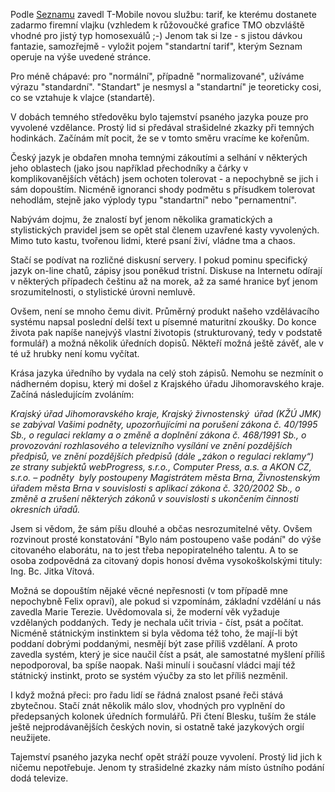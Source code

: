 <!-- dcterms:identifier = riderweblog#46 -->
<!-- dcterms:title = Chcete přejít na standartní tarif? -->
<!-- np9:categoryId = 2 -->
<!-- x4w:category = Lidé a jiná zvěř -->
<!-- np9:authorId = 1 -->
<!-- np9:authorEmail = michal.valasek@altairis.cz -->
<!-- dcterms:creator = Michal Altair Valášek -->
<!-- dcterms:created = 2003-04-20T03:28:01+02:00 -->
<!-- dcterms:date = 2003-04-20T03:28:01+02:00 -->

Podle [Seznamu](http://sms.seznam.cz/operatori.html) zavedl T-Mobile novou službu: tarif, ke kterému dostanete zadarmo firemní vlajku (vzhledem k růžovoučké grafice TMO obzvláště vhodné pro jistý typ homosexuálů ;-) Jenom tak si lze - s jistou dávkou fantazie, samozřejmě - vyložit pojem "standartní tarif", kterým Seznam operuje na výše uvedené stránce.

Pro méně chápavé: pro "normální", případně "normalizované", užíváme výrazu "standardní". "Standart" je nesmysl a "standartní" je teoreticky cosi, co se vztahuje k vlajce (standartě).

V dobách temného středověku bylo tajemství psaného jazyka pouze pro vyvolené vzdělance. Prostý lid si předával strašidelné zkazky při temných hodinkách. Začínám mít pocit, že se v tomto směru vracíme ke kořenům.

Český jazyk je obdařen mnoha temnými zákoutími a selhání v některých jeho oblastech (jako jsou například přechodníky a čárky v komplikovanějších větách) jsem ochoten tolerovat - a nepochybně se jich i sám dopouštím. Nicméně ignoranci shody podmětu s přísudkem tolerovat nehodlám, stejně jako výplody typu "standartní" nebo "pernamentní".

Nabývám dojmu, že znalostí byť jenom několika gramatických a stylistických pravidel jsem se opět stal členem uzavřené kasty vyvolených. Mimo tuto kastu, tvořenou lidmi, které psaní živí, vládne tma a chaos.

Stačí se podívat na rozličné diskusní servery. I pokud pominu specifický jazyk on-line chatů, zápisy jsou poněkud tristní. Diskuse na Internetu odírají v některých případech češtinu až na morek, až za samé hranice byť jenom srozumitelnosti, o stylistické úrovni nemluvě.

Ovšem, není se mnoho čemu divit. Průměrný produkt našeho vzdělávacího systému napsal poslední delší text u písemné maturitní zkoušky. Do konce života pak napíše nanejvýš vlastní životopis (strukturovaný, tedy v podstatě formulář) a možná několik úředních dopisů. Někteří možná ještě závěť, ale v té už hrubky není komu vyčítat.

Krása jazyka úředního by vydala na celý stoh zápisů. Nemohu se nezmínit o nádherném dopisu, který mi došel z Krajského úřadu Jihomoravského kraje. Začíná následujícím zvoláním:

*Krajský úřad Jihomoravského kraje, Krajský živnostenský  úřad (KŽÚ JMK)  se zabýval Vašimi podněty, upozorňujícími na porušení zákona č. 40/1995 Sb., o regulaci reklamy a o změně a doplnění zákona č. 468/1991 Sb., o provozování rozhlasového a televizního vysílání ve znění pozdějších předpisů, ve znění pozdějších předpisů (dále „zákon o regulaci reklamy“)  ze strany subjektů webProgress, s.r.o., Computer Press, a.s. a AKON CZ, s.r.o. – podněty  byly postoupeny Magistrátem města Brna, Živnostenským úřadem města Brna v souvislosti s aplikací zákona č. 320/2002 Sb., o změně a zrušení některých zákonů v souvislosti s ukončením činnosti okresních úřadů.*

Jsem si vědom, že sám píšu dlouhé a občas nesrozumitelné věty. Ovšem rozvinout prosté konstatování "Bylo nám postoupeno vaše podání" do výše citovaného elaborátu, na to jest třeba nepopiratelného talentu. A to se osoba zodpovědná za citovaný dopis honosí dvěma vysokoškolskými tituly: Ing. Bc. Jitka Vítová.

Možná se dopouštím nějaké věcné nepřesnosti (v tom případě mne nepochybně Felix opraví), ale pokud si vzpomínám, základní vzdělání u nás zavedla Marie Terezie. Uvědomovala si, že moderní věk vyžaduje vzdělaných poddaných. Tedy je nechala učit trivia - číst, psát a počítat. Nicméně státnickým instinktem si byla vědoma též toho, že mají-li být poddaní dobrými poddanými, nesmějí být zase příliš vzdělaní. A proto zavedla systém, který je sice naučil číst a psát, ale samostatné myšlení příliš nepodporoval, ba spíše naopak. Naši minulí i současní vládci mají též státnický instinkt, proto se systém výučby za sto let příliš nezměnil.

I když možná přeci: pro řadu lidí se řádná znalost psané řeči stává zbytečnou. Stačí znát několik málo slov, vhodných pro vyplnění do předepsaných kolonek úředních formulářů. Při čtení Blesku, tuším že stále ještě nejprodávanějších českých novin, si ostatně také jazykových orgií neužijete.

Tajemství psaného jazyka nechť opět stráží pouze vyvolení. Prostý lid jich k ničemu nepotřebuje. Jenom ty strašidelné zkazky nám místo ústního podání dodá televize.